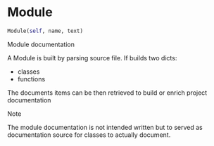 # Module

``` python
Module(self, name, text)
```

Module documentation

A Module is built by parsing source file.
If builds two dicts:
- classes
- functions

The documents items can be then retrieved to build or enrich
project documentation

> [!NOTE]
> The module documentation is not intended written but to served as documentation
> source for classes to actually document.




